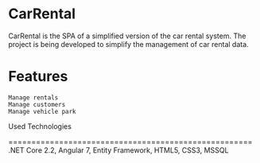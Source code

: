CarRental
=====================================================

CarRental is the SPA of a simplified version of the car rental system.
The project is being developed to simplify the management of car rental data.

Features
=====================================================

    Manage rentals
    Manage customers
    Manage vehicle park

Used Technologies

=====================================================
.NET Core 2.2, Angular 7, Entity Framework, HTML5, CSS3, MSSQL